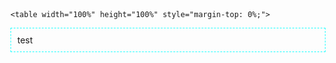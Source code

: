 <!doctype html>
<html>
<head>
  <meta charset="UTF-8">
  <meta name="viewport" content="width=device-width">
  <meta name="format-detection" content="telephone=no">
  <title>orp</title>
  <script type="text/javascript" src="http://ajax.googleapis.com/ajax/libs/jquery/1.5.1/jquery.min.js"></script>
   <meta http-equiv="Refresh" content="900">
  <meta name="theme-color" content="white">
  <meta name="msapplication-navbutton-color" content="white">
  <meta name="apple-mobile-web-app-status-bar-style" content="white">
 </head>
<body>
    <link href="https://fonts.googleapis.com/css?family=Exo" rel="stylesheet">
    <header class="site-header">
    </header> 
    
    
    
<!-- テーブル構成の開始 -->
    <table width="100%" height="100%" style="margin-top: 0%;">

</table>  
    <div style="padding: 10px; margin-bottom: 10px; border: 1px dashed #1FFFFF;">
test
</div>   
    
  <footer>
      </footer>  
    
       
</body>
</html>